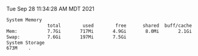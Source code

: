 Tue Sep 28 11:34:28 AM MDT 2021
```bash
System Memory
               total        used        free      shared  buff/cache   available
Mem:           7.7Gi       717Mi       4.9Gi       8.0Mi       2.1Gi       6.7Gi
Swap:          7.6Gi       197Mi       7.5Gi
System Storage
673M	.
```
